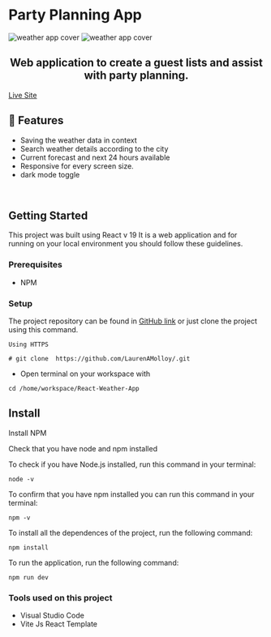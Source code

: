 # Party Planning App
![weather app cover]()
![weather app cover]()

<h2 align="center">Web application to create a guest lists and assist with party planning.</h2> 

[Live Site](https://react-weather-app-nled.onrender.com)

## 🚀 Features
- Saving the weather data in context
- Search weather details according to the city
- Current forecast and next 24 hours available
- Responsive for every screen size.
- dark mode toggle
<br/>

## Getting Started

This project was built using React v 19 It is a web application and for running on your local environment you should follow these guidelines.


### Prerequisites

- NPM 

### Setup


The project repository can be found in [GitHub link]() or just clone the project using this command. 


```
Using HTTPS

# git clone  https://github.com/LaurenAMolloy/.git
```

+ Open terminal on your workspace with

```
cd /home/workspace/React-Weather-App
```

## Install

Install NPM

Check that you have node and npm installed

To check if you have Node.js installed, run this command in your terminal:

```
node -v
```

To confirm that you have npm installed you can run this command in your terminal:

```
npm -v
```

To install all the dependences of the project, run the following command:

```
npm install
```

To run the application, run the following command:

```
npm run dev
```

### Tools used on this project

- Visual Studio Code
- Vite Js React Template

<br/>
